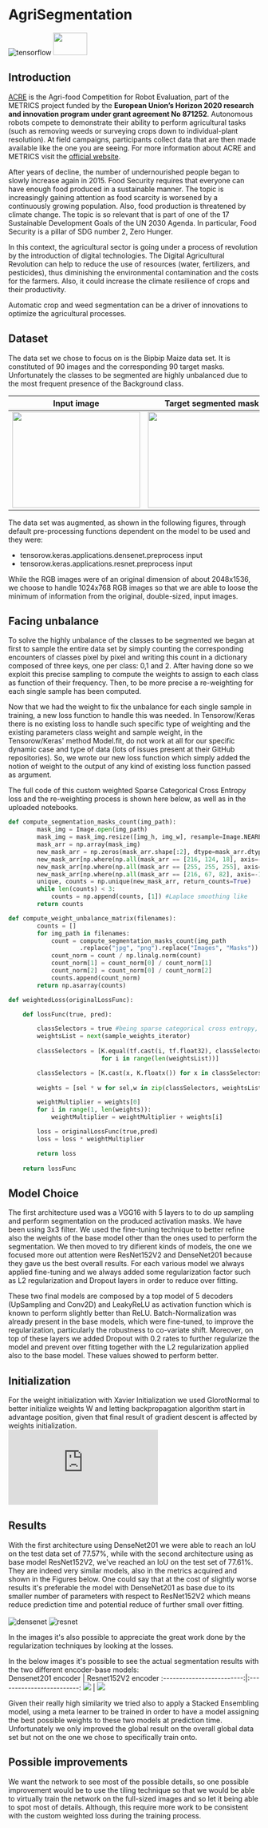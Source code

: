 # AgriSegmentation
![tensorflow](https://aleen42.github.io/badges/src/tensorflow.svg) <img src="https://metricsproject.eu/wp-content/uploads/2020/06/flag_yellow_high-272x182.jpg" height="45" width="68"/>

## Introduction
[ACRE](https://metricsproject.eu/agri-food/acre-competition/) is the Agri-food Competition for Robot Evaluation, part of the METRICS project funded by the <b>European Union’s Horizon 2020 research and innovation program under grant agreement No 871252</b>. Autonomous robots compete to demonstrate their ability to perform agricultural tasks (such as removing weeds or surveying crops down to individual-plant resolution). At field campaigns, participants collect data that are then made available like the one you are seeing. For more information about ACRE and METRICS visit the [official website](https://metricsproject.eu/agri-food/).

After years of decline, the number of undernourished people began to slowly increase again in 2015. Food Security requires that everyone can have enough food produced in a sustainable manner. The topic is increasingly gaining attention as food scarcity is worsened by a continuously growing population. Also, food production is threatened by climate change. The topic is so relevant that is part of one of the 17 Sustainable Development Goals of the UN 2030 Agenda. In particular, Food Security is a pillar of SDG number 2, Zero Hunger.

In this context, the agricultural sector is going under a process of revolution by the introduction of digital technologies. The Digital Agricultural Revolution can help to reduce the use of resources (water, fertilizers, and pesticides), thus diminishing the environmental contamination and the costs for the farmers. Also, it could increase the climate resilience of crops and their productivity.

Automatic crop and weed segmentation can be a driver of innovations to optimize the agricultural processes.

## Dataset
The data set we chose to focus on is the Bipbip Maize data set. It is constituted of 90 images and the corresponding
90 target masks. Unfortunately the classes to be segmented are highly unbalanced due to the most frequent presence
of the Background class.

Input image             |  Target segmented mask
:-------------------------:|:-------------------------:
<img src="/Dataset/Training/Bipbip/Mais/Images/Bipbip_mais_im_01391.jpg" width="256" height="192">  |  <img src="/Dataset/Training/Bipbip/Mais/Masks/Bipbip_mais_im_01391.png" width="256" height="192">

The data set was augmented, as shown in the following figures, through default pre-processing functions dependent
on the model to be used and they were:
- tensorow.keras.applications.densenet.preprocess input
- tensorow.keras.applications.resnet.preprocess input

While the RGB images were of an original dimension of about 2048x1536, we choose to handle 1024x768 RGB
images so that we are able to loose the minimum of information from the original, double-sized, input images.

## Facing unbalance
To solve the highly unbalance of the classes to be segmented we began at first to sample the entire data set by
simply counting the corresponding encounters of classes pixel by pixel and writing this count in a dictionary
composed of three keys, one per class: 0,1 and 2. After having done so we exploit this precise sampling to
compute the weights to assign to each class as function of their frequency.
Then, to be more precise a re-weighting for each single sample has been computed.

Now that we had the weight to fix the unbalance for each single sample in training, a new loss function to
handle this was needed. In Tensorow/Keras there is no existing loss to handle such specific type of weighting and the existing
parameters class weight and sample weight, in the Tensorow/Keras' method Model.fit, do not work at all for our
specific dynamic case and type of data (lots of issues present at their GitHub repositories). So, we wrote our new
loss function which simply added the notion of weight to the output of any kind of existing loss function passed
as argument.

The full code of this custom weighted Sparse Categorical Cross Entropy loss and the re-weighting process is shown here below, as well as in the uploaded notebooks.

```python
def compute_segmentation_masks_count(img_path):
        mask_img = Image.open(img_path)
        mask_img = mask_img.resize([img_h, img_w], resample=Image.NEAREST)
        mask_arr = np.array(mask_img)
        new_mask_arr = np.zeros(mask_arr.shape[:2], dtype=mask_arr.dtype)
        new_mask_arr[np.where(np.all(mask_arr == [216, 124, 18], axis=-1))] = 0
        new_mask_arr[np.where(np.all(mask_arr == [255, 255, 255], axis=-1))] = 1
        new_mask_arr[np.where(np.all(mask_arr == [216, 67, 82], axis=-1))] = 2
        unique, counts = np.unique(new_mask_arr, return_counts=True)
        while len(counts) < 3:
            counts = np.append(counts, [1]) #Laplace smoothing like
        return counts

def compute_weight_unbalance_matrix(filenames):
        counts = []
        for img_path in filenames:
            count = compute_segmentation_masks_count(img_path
                    .replace("jpg", "png").replace("Images", "Masks"))
            count_norm = count / np.linalg.norm(count)
            count_norm[1] = count_norm[0] / count_norm[1]
            count_norm[2] = count_norm[0] / count_norm[2]
            counts.append(count_norm)
        return np.asarray(counts)

def weightedLoss(originalLossFunc):

    def lossFunc(true, pred):

        classSelectors = true #being sparse categorical cross entropy, no argmax here
        weightsList = next(sample_weights_iterator)
        
        classSelectors = [K.equal(tf.cast(i, tf.float32), classSelectors) 
                          for i in range(len(weightsList))]

        classSelectors = [K.cast(x, K.floatx()) for x in classSelectors]
        
        weights = [sel * w for sel,w in zip(classSelectors, weightsList)] 

        weightMultiplier = weights[0]
        for i in range(1, len(weights)):
            weightMultiplier = weightMultiplier + weights[i]

        loss = originalLossFunc(true,pred) 
        loss = loss * weightMultiplier

        return loss
        
    return lossFunc
```

## Model Choice
The first architecture used was a VGG16 with 5 layers to to do up sampling and perform segmentation on the
produced activation masks. We have been using 3x3 filter. We used the fine-tuning technique to better refine also
the weights of the base model other than the ones used to perform the segmentation.
We then moved to try difierent kinds of models, the one we focused more out attention were ResNet152V2 and
DenseNet201 because they gave us the best overall results.
For each various model we always applied fine-tuning and we always added some regularization factor such as L2
regularization and Dropout layers in order to reduce over fitting.

These two final models are composed by a top model of 5 decoders (UpSampling and Conv2D) and LeakyReLU
as activation function which is known to perform slightly better than ReLU. Batch-Normalization was already
present in the base models, which were fine-tuned, to improve the regularization, particularly the robustness to
co-variate shift.
Moreover, on top of these layers we added Dropout with 0.2 rates to further regularize the model and prevent over
fitting together with the L2 regularization applied also to the base model. These values showed to perform better.

## Initialization
For the weight initialization with Xavier Initialization we used GlorotNormal to better initialize weights W and
letting backpropagation algorithm start in advantage position, given that final result of gradient descent is affected
by weights initialization.<br>
![equation](https://latex.codecogs.com/gif.latex?W%20%5Csim%20%5Cmathcal%7BN%7D%5Cleft%28%5Cmu%3D0%2C%5C%2C%20%5C%3B%5Csigma%5E%7B2%7D%3D%5Cfrac%7B2%7D%7BN_%7Bin%7D%20&plus;%20N_%7Bout%7D%7D%5Cright%29)

## Results
With the first architecture using DenseNet201 we were able to reach an IoU on the test data set of
77.57%, while with the second architecture using as base model ResNet152V2, we've reached an IoU on the test
set of 77.61%.
They are indeed very similar models, also in the metrics acquired and shown in the Figures below. One
could say that at the cost of slightly worse results it's preferable the model with DenseNet201 as base due to its
smaller number of parameters with respect to ResNet152V2 which means reduce prediction time and potential
reduce of further small over fitting.<br><br>
![densenet](/results/densenet.png)
![resnet](/results/resnet.png)

In the images it's also possible to appreciate the great work done by the regularization techniques by looking at
the losses.

In the below images it's possible to see the actual segmentation results with the two different encoder-base models:<br>
Densenet201 encoder            |  Resnet152V2 encoder
:-------------------------:|:-------------------------:
<img src="/results/seg_densenet.png">  |  <img src="/results/seg_resnet.png">

Given their really high similarity we tried also to apply a Stacked Ensembling model, using a meta learner to
be trained in order to have a model assigning the best possible weights to these two models at prediction time.
Unfortunately we only improved the global result on the overall global data set but not on the one we
chose to specifically train onto.

## Possible improvements
We want the network to see most of the possible details, so one possible improvement would be to use the tiling
technique so that we would be able to virtually train the network on the full-sized images and so let it being able
to spot most of details. Although, this require more work to be consistent with the custom weighted loss during
the training process.
